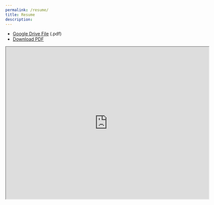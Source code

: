 ```yaml
---
permalink: /resume/
title: Resume
description: 
---
```


- [Google Drive File](https://drive.google.com/file/d/1X1zp3exYGMAeQrSEZAi6eG43i00eylMH/view?usp=sharing) (.pdf)
- [Download PDF](https://github.com/cnwagwu/cnwagwu.github.io/files/7698002/Nwagwu_Chizobam_Full.CV_2021.pdf)

<iframe src="https://drive.google.com/file/d/1X1zp3exYGMAeQrSEZAi6eG43i00eylMH/preview" width="640" height="480" allow="autoplay"></iframe>
